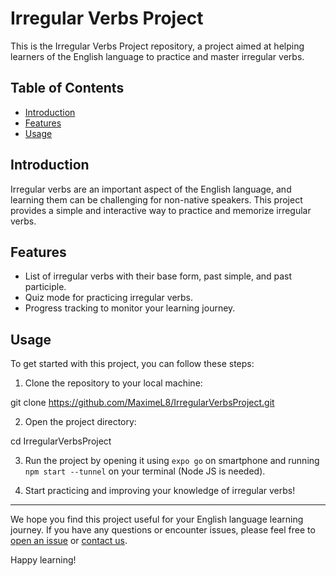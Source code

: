 # Irregular Verbs Project

This is the Irregular Verbs Project repository, a project aimed at helping learners of the English language to practice and master irregular verbs.

## Table of Contents
- [Introduction](#introduction)
- [Features](#features)
- [Usage](#usage)

## Introduction

Irregular verbs are an important aspect of the English language, and learning them can be challenging for non-native speakers. This project provides a simple and interactive way to practice and memorize irregular verbs.

## Features

- List of irregular verbs with their base form, past simple, and past participle.
- Quiz mode for practicing irregular verbs.
- Progress tracking to monitor your learning journey.

## Usage

To get started with this project, you can follow these steps:

1. Clone the repository to your local machine:

git clone https://github.com/MaximeL8/IrregularVerbsProject.git

2. Open the project directory:

cd IrregularVerbsProject

3. Run the project by opening it using `expo go` on smartphone and running `npm start --tunnel` on your terminal (Node JS is needed).

4. Start practicing and improving your knowledge of irregular verbs!

---

We hope you find this project useful for your English language learning journey. If you have any questions or encounter issues, please feel free to [open an issue](https://github.com/MaximeL8/IrregularVerbsProject/issues) or [contact us](mailto:your@email.com).

Happy learning!
